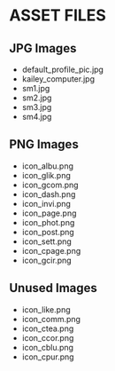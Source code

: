 <!-- Project: Baby Grigsby
Author: Sarah Meister Grigsby 
Date: January 2015 -->

ASSET FILES
======

JPG Images
------

* default_profile_pic.jpg
* kailey_computer.jpg
* sm1.jpg
* sm2.jpg
* sm3.jpg
* sm4.jpg

PNG Images
------
* icon_albu.png
* icon_glik.png
* icon_gcom.png
* icon_dash.png
* icon_invi.png
* icon_page.png
* icon_phot.png
* icon_post.png
* icon_sett.png
* icon_cpage.png
* icon_gcir.png

Unused Images
------
* icon_like.png
* icon_comm.png
* icon_ctea.png
* icon_ccor.png
* icon_cblu.png
* icon_cpur.png

